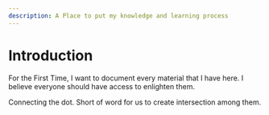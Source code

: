 ```yaml
---
description: A Place to put my knowledge and learning process
---
```


# Introduction

For the First Time, I want to document every material that I have here. I believe everyone should have access to enlighten them. 

Connecting the dot. Short of word for us to create intersection among them. 





